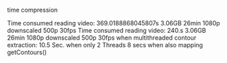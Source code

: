 time compression


Time consumed reading video:  369.0188868045807s     3.06GB 26min 1080p downscaled 500p 30fps
Time consumed reading video:  240.s     3.06GB 26min 1080p downscaled 500p 30fps when multithreaded
contour extraction: 10.5 Sec. when only 2 Threads
                    8 secs when also mapping getContours()
                    
